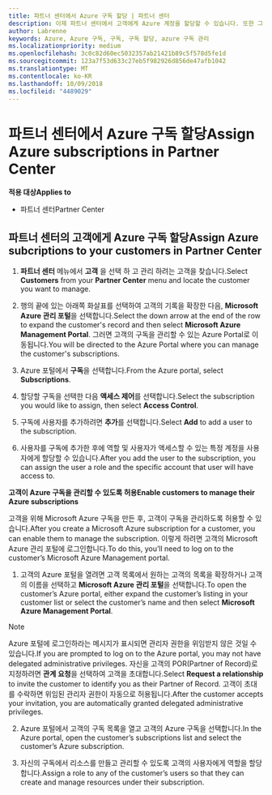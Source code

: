 ```yaml
---
title: 파트너 센터에서 Azure 구독 할당 | 파트너 센터
description: 이제 파트너 센터에서 고객에게 Azure 계정을 할당할 수 있습니다. 또한 그들 스스로 구독을 관리하도록 할 수도 있습니다.
author: Labrenne
keywords: Azure, Azure 구독, 구독, 구독 할당, azure 구독 관리
ms.localizationpriority: medium
ms.openlocfilehash: 3c0c82d60ec5032357ab21421b89c5f578d5fe1d
ms.sourcegitcommit: 123a7f53d633c27eb5f982926d856de47afb1042
ms.translationtype: MT
ms.contentlocale: ko-KR
ms.lasthandoff: 10/09/2018
ms.locfileid: "4489029"
---
```

# <a name="assign-azure-subscriptions-in-partner-center"></a><span data-ttu-id="45000-104">파트너 센터에서 Azure 구독 할당</span><span class="sxs-lookup"><span data-stu-id="45000-104">Assign Azure subscriptions in Partner Center</span></span>

**<span data-ttu-id="45000-105">적용 대상</span><span class="sxs-lookup"><span data-stu-id="45000-105">Applies to</span></span>**

-  <span data-ttu-id="45000-106">파트너 센터</span><span class="sxs-lookup"><span data-stu-id="45000-106">Partner Center</span></span>
 
## <a name="assign-azure-subcriptions-to-your-customers-in-partner-center"></a><span data-ttu-id="45000-107">파트너 센터의 고객에게 Azure 구독 할당</span><span class="sxs-lookup"><span data-stu-id="45000-107">Assign Azure subcriptions to your customers in Partner Center</span></span>

1. <span data-ttu-id="45000-108">**파트너 센터** 메뉴에서 **고객** 을 선택 하 고 관리 하려는 고객을 찾습니다.</span><span class="sxs-lookup"><span data-stu-id="45000-108">Select **Customers** from your **Partner Center** menu and locate the customer you want to manage.</span></span>

2.  <span data-ttu-id="45000-109">행의 끝에 있는 아래쪽 화살표를 선택하여 고객의 기록을 확장한 다음, **Microsoft Azure 관리 포털**을 선택합니다.</span><span class="sxs-lookup"><span data-stu-id="45000-109">Select the down arrow at the end of the row to expand the customer's record and then select **Microsoft Azure Management Portal**.</span></span> <span data-ttu-id="45000-110">그러면 고객의 구독을 관리할 수 있는 Azure Portal로 이동됩니다.</span><span class="sxs-lookup"><span data-stu-id="45000-110">You will be directed to the Azure Portal where you can manage the customer's subscriptions.</span></span> 

4. <span data-ttu-id="45000-111">Azure 포털에서 **구독**을 선택합니다.</span><span class="sxs-lookup"><span data-stu-id="45000-111">From the Azure portal, select **Subscriptions**.</span></span>

5. <span data-ttu-id="45000-112">할당할 구독을 선택한 다음 **액세스 제어**를 선택합니다.</span><span class="sxs-lookup"><span data-stu-id="45000-112">Select the subscription you would like to assign, then select **Access Control**.</span></span>

6. <span data-ttu-id="45000-113">구독에 사용자를 추가하려면 **추가**를 선택합니다.</span><span class="sxs-lookup"><span data-stu-id="45000-113">Select **Add** to add a user to the subscription.</span></span> 

7. <span data-ttu-id="45000-114">사용자를 구독에 추가한 후에 역할 및 사용자가 액세스할 수 있는 특정 계정을 사용자에게 할당할 수 있습니다.</span><span class="sxs-lookup"><span data-stu-id="45000-114">After you add the user to the subscription, you can assign the user a role and the specific account that user will have access to.</span></span> 

**<span data-ttu-id="45000-115">고객이 Azure 구독을 관리할 수 있도록 허용</span><span class="sxs-lookup"><span data-stu-id="45000-115">Enable customers to manage their Azure subscriptions</span></span>**

<span data-ttu-id="45000-116">고객을 위해 Microsoft Azure 구독을 만든 후, 고객이 구독을 관리하도록 허용할 수 있습니다.</span><span class="sxs-lookup"><span data-stu-id="45000-116">After you create a Microsoft Azure subscription for a customer, you can enable them to manage the subscription.</span></span> <span data-ttu-id="45000-117">이렇게 하려면 고객의 Microsoft Azure 관리 포털에 로그인합니다.</span><span class="sxs-lookup"><span data-stu-id="45000-117">To do this, you’ll need to log on to the customer’s Microsoft Azure Management portal.</span></span> 

1.  <span data-ttu-id="45000-118">고객의 Azure 포털을 열려면 고객 목록에서 원하는 고객의 목록을 확장하거나 고객의 이름을 선택하고 **Microsoft Azure 관리 포털**을 선택합니다.</span><span class="sxs-lookup"><span data-stu-id="45000-118">To open the customer’s Azure portal, either expand the customer’s listing in your customer list or select the customer’s name and then select **Microsoft Azure Management Portal**.</span></span>
    
> [!NOTE]  
> <span data-ttu-id="45000-119">Azure 포털에 로그인하라는 메시지가 표시되면 관리자 권한을 위임받지 않은 것일 수 있습니다.</span><span class="sxs-lookup"><span data-stu-id="45000-119">If you are prompted to log on to the Azure portal, you may not have delegated administrative privileges.</span></span> <span data-ttu-id="45000-120">자신을 고객의 POR(Partner of Record)로 지정하려면 **관계 요청**을 선택하여 고객을 초대합니다.</span><span class="sxs-lookup"><span data-stu-id="45000-120">Select **Request a relationship** to invite the customer to identify you as their Partner of Record.</span></span> <span data-ttu-id="45000-121">고객이 초대를 수락하면 위임된 관리자 권한이 자동으로 허용됩니다.</span><span class="sxs-lookup"><span data-stu-id="45000-121">After the customer accepts your invitation, you are automatically granted delegated administrative privileges.</span></span> 

2.  <span data-ttu-id="45000-122">Azure 포털에서 고객의 구독 목록을 열고 고객의 Azure 구독을 선택합니다.</span><span class="sxs-lookup"><span data-stu-id="45000-122">In the Azure portal, open the customer’s subscriptions list and select the customer’s Azure subscription.</span></span>

3.  <span data-ttu-id="45000-123">자신의 구독에서 리소스를 만들고 관리할 수 있도록 고객의 사용자에게 역할을 할당합니다.</span><span class="sxs-lookup"><span data-stu-id="45000-123">Assign a role to any of the customer’s users so that they can create and manage resources under their subscription.</span></span>


